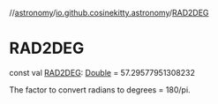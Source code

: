 //[astronomy](../../index.md)/[io.github.cosinekitty.astronomy](index.md)/[RAD2DEG](-r-a-d2-d-e-g.md)

# RAD2DEG

const val [RAD2DEG](-r-a-d2-d-e-g.md): [Double](https://kotlinlang.org/api/latest/jvm/stdlib/kotlin/-double/index.html) = 57.29577951308232

The factor to convert radians to degrees = 180/pi.
